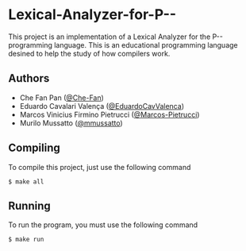 # Lexical-Analyzer-for-P--

This project is an implementation of a Lexical Analyzer for the P-- programming language. This is an educational programming language desined to help the study of how compilers work.

## Authors

- Che Fan Pan ([@Che-Fan](https://github.com/Che-Fan))
- Eduardo Cavalari Valença ([@EduardoCavValenca](https://github.com/EduardoCavValenca))
- Marcos Vinicius Firmino Pietrucci ([@Marcos-Pietrucci](https://github.com/Marcos-Pietrucci))
- Murilo Mussatto ([@mmussatto](https://github.com/mmussatto))

## Compiling

To compile this project, just use the following command

<code>$ make all</code>

## Running

To run the program, you must use the following command

<code>$ make run</code>

